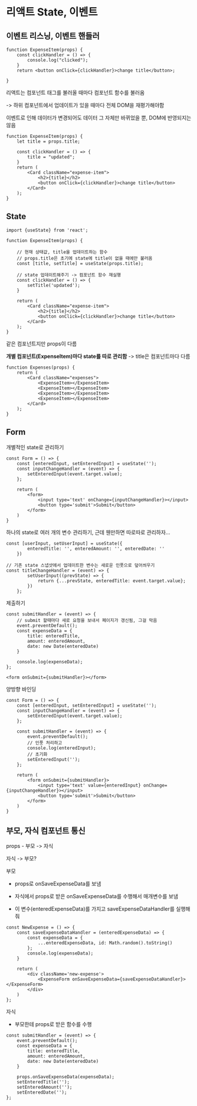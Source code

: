 # 리액트 State, 이벤트

## 이벤트 리스닝, 이벤트 핸들러

```react
function ExpenseItem(props) {
    const clickHandler = () => {
        console.log("clicked");
    }
    return <button onClick={clickHandler}>change title</button>;
     
}
```

리액트는 컴포넌트 태그를 불러올 때마다 컴포넌트 함수를 불러옴

-> 하위 컴포넌트에서 업데이트가 있을 때마다 전체 DOM을 재평가해야함

이벤트로 인해 데이터가 변경되어도 데이터 그 자체만 바뀌었을 뿐, DOM에 반영되지는 않음

```react
function ExpenseItem(props) {
    let title = props.title; 

    const clickHandler = () => {
        title = "updated";
    }
    return (
        <Card className="expense-item">
            <h2>{title}</h2>  
            <button onClick={clickHandler}>change title</button>
        </Card>
    );
}
```

## State

```react
import {useState} from 'react';

function ExpenseItem(props) {
    
    // 현재 상태값, title을 업데이트하는 함수
    // props.title은 초기에 state에 title이 없을 때에만 불러옴
    const [title, setTitle] = useState(props.title);

    // state 업데이트해주기 -> 컴포넌트 함수 재실행 
    const clickHandler = () => {
        setTitle('updated');
    }
    
    return (
        <Card className="expense-item">
            <h2>{title}</h2>  
            <button onClick={clickHandler}>change title</button>
        </Card>
    );
}
```

같은 컴포넌트지만 props이 다름

**개별 컴포넌트(ExpenseItem)마다 state를 따로 관리함** -> title은 컴포넌트마다 다름

```react
function Expenses(props) {
    return (
        <Card className="expenses">
            <ExpenseItem></ExpenseItem>
            <ExpenseItem></ExpenseItem>
            <ExpenseItem></ExpenseItem>
            <ExpenseItem></ExpenseItem>
        </Card>
    );
}
```

## Form

개별적인 state로 관리하기

```react
const Form = () => {
    const [enteredInput, setEnteredInput] = useState('');
    const inputChangeHandler = (event) => {
        setEnteredInput(event.target.value);
    };
    
    return (
    	<form>
            <input type='text' onChange={inputChangeHandler}></input>
            <button type='submit'>Submit</button>
   		</form>
    )
}
```

하나의 state로 여러 개의 변수 관리하기, 근데 웬만하면 따로따로 관리하자...

```react
const [userInput, setUserInput] = useState({
        enteredTitle: '', enteredAmount: '', enteredDate: ''
    })

// 기존 state 스냅샷에서 업데이트한 변수는 새로운 인풋으로 덮어씌우기
const titleChangeHandler = (event) => {
        setUserInput((prevState) => {
            return {...prevState, enteredTitle: event.target.value};
        })
    };
```

제출하기

```react
const submitHandler = (event) => {
    // submit 할때마다 새로 요청을 보내서 페이지가 갱신됨, 그걸 막음
    event.preventDefault();
    const expenseData = {
        title: enteredTitle,
        amount: enteredAmount,
        date: new Date(enteredDate)
    }

    console.log(expenseData);
};

<form onSubmit={submitHandler}></form>
```

양방향 바인딩

```react
const Form = () => {
    const [enteredInput, setEnteredInput] = useState('');
    const inputChangeHandler = (event) => {
        setEnteredInput(event.target.value);
    };
    
    const submitHandler = (event) => {
        event.preventDefault();
        // 인풋 처리하고
        console.log(enteredInput);
        // 초기화
        setEnteredInput('');
    };
    
    return (
    	<form onSubmit={submitHandler}>
            <input type='text' value={enteredInput} onChange={inputChangeHandler}></input>
            <button type='submit'>Submit</button>
   		</form>
    )
}
```

## 부모, 자식 컴포넌트 통신

props - 부모 -> 자식

자식 -> 부모?

부모

- props로 onSaveExpenseData를 보냄

- 자식에서 props로 받은 onSaveExpenseData를 수행해서 매개변수를 보냄
- 이 변수(enteredExpenseData)를 가지고 saveExpenseDataHandler를 실행해줘

```react
const NewExpense = () => {
    const saveExpenseDataHandler = (enteredExpenseData) => {
        const expenseData = {
            ...enteredExpenseData, id: Math.random().toString()
        };
        console.log(expenseData);
    } 

    return (
        <div className='new-expense'>
            <ExpenseForm onSaveExpenseData={saveExpenseDataHandler}></ExpenseForm>
        </div>
    )
};
```

자식

- 부모한테 props로 받은 함수를 수행

```react
const submitHandler = (event) => {
    event.preventDefault();
    const expenseData = {
        title: enteredTitle,
        amount: enteredAmount,
        date: new Date(enteredDate)
    }

    props.onSaveExpenseData(expenseData);
    setEnteredTitle('');
    setEnteredAmount('');
    setEnteredDate('');
};
```



